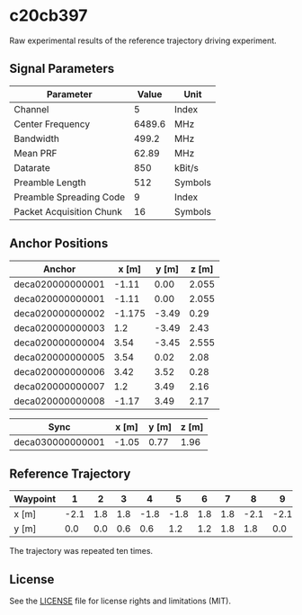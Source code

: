 # c20cb397

Raw experimental results of the reference trajectory driving experiment.

## Signal Parameters

| Parameter | Value | Unit |
| --------- | ----- | ---- |
| Channel | 5 | Index |
| Center Frequency | 6489.6 | MHz |
| Bandwidth | 499.2 | MHz |
| Mean PRF | 62.89 | MHz |
| Datarate | 850 | kBit/s |
| Preamble Length | 512 | Symbols |
| Preamble Spreading Code | 9 | Index |
| Packet Acquisition Chunk | 16 | Symbols |

## Anchor Positions

| Anchor | x [m] | y [m] | z [m] | 
| ------ | ----- | ----- | ----- |
| deca020000000001 | -1.11 | 0.00 | 2.055 |
| deca020000000001 | -1.11 | 0.00 | 2.055 |
| deca020000000002 | -1.175 | -3.49 | 0.29 |
| deca020000000003 | 1.2 | -3.49 | 2.43 |
| deca020000000004 | 3.54 | -3.45 | 2.555 |
| deca020000000005 | 3.54 | 0.02 | 2.08 |
| deca020000000006 | 3.42 | 3.52 | 0.28 |
| deca020000000007 | 1.2 | 3.49 | 2.16 |
| deca020000000008 | -1.17 | 3.49 | 2.17 |

| Sync | x [m] | y [m] | z [m] | 
| ---- | ----- | ----- | ----- |
| deca030000000001 | -1.05 | 0.77 | 1.96 |


## Reference Trajectory

| Waypoint | 1 | 2 | 3 | 4 | 5 | 6 | 7 | 8 | 9 |
| -------- | --- | --- | --- | --- | --- | --- | --- | --- | --- | 
| x [m] | -2.1 | 1.8 | 1.8 | -1.8 | -1.8 | 1.8 | 1.8 | -2.1 | -2.1 |
| y [m] | 0.0 | 0.0 | 0.6 | 0.6 | 1.2 | 1.2 | 1.8 | 1.8 | 0.0 |

The trajectory was repeated ten times.

## License

See the [LICENSE](LICENSE.md) file for license rights and limitations (MIT).
